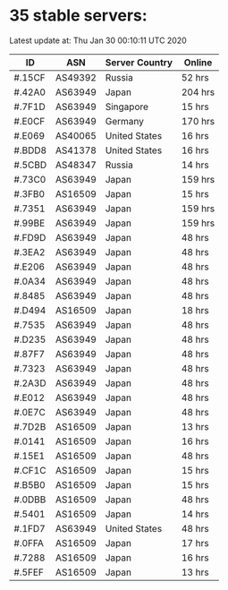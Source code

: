 # 35 stable servers:

Latest update at: Thu Jan 30 00:10:11 UTC 2020

| ID | ASN | Server Country | Online |
| -- | --- | -------------- | ------ |
| #.15CF | AS49392 | Russia | 52 hrs |
| #.42A0 | AS63949 | Japan | 204 hrs |
| #.7F1D | AS63949 | Singapore | 15 hrs |
| #.E0CF | AS63949 | Germany | 170 hrs |
| #.E069 | AS40065 | United States | 16 hrs |
| #.BDD8 | AS41378 | United States | 16 hrs |
| #.5CBD | AS48347 | Russia | 14 hrs |
| #.73C0 | AS63949 | Japan | 159 hrs |
| #.3FB0 | AS16509 | Japan | 15 hrs |
| #.7351 | AS63949 | Japan | 159 hrs |
| #.99BE | AS63949 | Japan | 159 hrs |
| #.FD9D | AS63949 | Japan | 48 hrs |
| #.3EA2 | AS63949 | Japan | 48 hrs |
| #.E206 | AS63949 | Japan | 48 hrs |
| #.0A34 | AS63949 | Japan | 48 hrs |
| #.8485 | AS63949 | Japan | 48 hrs |
| #.D494 | AS16509 | Japan | 18 hrs |
| #.7535 | AS63949 | Japan | 48 hrs |
| #.D235 | AS63949 | Japan | 48 hrs |
| #.87F7 | AS63949 | Japan | 48 hrs |
| #.7323 | AS63949 | Japan | 48 hrs |
| #.2A3D | AS63949 | Japan | 48 hrs |
| #.E012 | AS63949 | Japan | 48 hrs |
| #.0E7C | AS63949 | Japan | 48 hrs |
| #.7D2B | AS16509 | Japan | 13 hrs |
| #.0141 | AS16509 | Japan | 16 hrs |
| #.15E1 | AS16509 | Japan | 48 hrs |
| #.CF1C | AS16509 | Japan | 15 hrs |
| #.B5B0 | AS16509 | Japan | 15 hrs |
| #.0DBB | AS16509 | Japan | 48 hrs |
| #.5401 | AS16509 | Japan | 14 hrs |
| #.1FD7 | AS63949 | United States | 48 hrs |
| #.0FFA | AS16509 | Japan | 17 hrs |
| #.7288 | AS16509 | Japan | 16 hrs |
| #.5FEF | AS16509 | Japan | 13 hrs |

